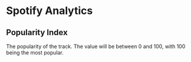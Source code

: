 # Spotify Analytics

## Popularity Index

The popularity of the track. The value will be between 0 and 100, with 100 being the most popular.
